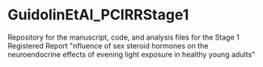 # GuidolinEtAl_PCIRRStage1
Repository for the manuscript, code, and analysis files for the Stage 1 Registered Report "nfluence of sex steroid hormones on the neuroendocrine effects of evening light exposure in healthy young adults"
